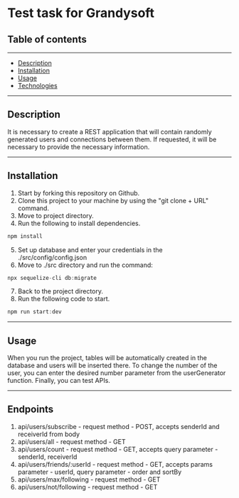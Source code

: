# **Test task for Grandysoft**
## **Table of contents**
---
- [Description](#Description)
- [Installation](#Installation)
- [Usage](#Usage)
- [Technologies](#Technologies)
---
## **Description**
It is necessary to create a REST application that will contain randomly generated users and connections between them. If requested, it will be necessary to provide the necessary information.

---
## **Installation**
1. Start by forking this repository on Github.
2. Clone this project to your machine by using the "git clone + URL" command.
3. Move to project directory.
4. Run the following to install dependencies.
```javascript
npm install
``` 
5. Set up database and enter your credentials in the ./src/config/config.json
6. Move to ./src directory and run the command:
```javascript
npx sequelize-cli db:migrate
```
7. Back to the project directory.
8. Run the following code to start.
```javascript
npm run start:dev
```
---
## **Usage**
When you run the project, tables will be automatically created in the database and users will be inserted there. To change the number of the user, you can enter the desired number parameter from the userGenerator function. Finally, you can test APIs.

---
## **Endpoints**
1. api/users/subscribe - request method - POST, accepts senderId and receiverId from body
2. api/users/all - request method - GET
3. api/users/count - request method - GET, accepts query parameter - senderId, receiverId
4. api/users/friends/:userId - request method - GET, accepts params parameter - userId, query parameter - order and sortBy
5. api/users/max/following - request method - GET
6. api/users/not/following - request method - GET